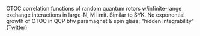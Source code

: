 
OTOC correlation functions of random quantum rotors w/infinite-range exchange interactions in large-N, M limit. Similar to SYK. No exponential growth of OTOC in QCP btw paramagnet & spin glass; "hidden integrability" ([Twitter](https://twitter.com/JoshuahHeath/status/1112566313359151104))
